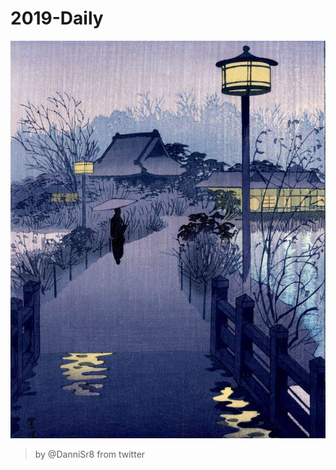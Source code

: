 # 2019-Daily

<img src="https://raw.githubusercontent.com/AlvinMi/2019-Pic/master/2019/20190319170511.jpg"/>

>by @DanniSr8 from twitter

